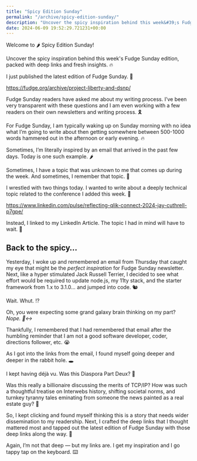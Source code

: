 ```yaml
---
title: "Spicy Edition Sunday"
permalink: "/archive/spicy-edition-sunday/"
description: "Uncover the spicy inspiration behind this week&#39;s Fudge Sunday edition, packed with deep links and fresh insights. 🔥"
date: 2024-06-09 19:52:29.721231+00:00
---
```


<!-- buttondown-editor-mode: plaintext --><p>Welcome to 🌶️ Spicy Edition Sunday!</p><p>Uncover the spicy inspiration behind this week's Fudge Sunday edition, packed with deep links and fresh insights. 🔥</p><p>I just published the latest edition of Fudge Sunday. 🚀</p><p><a target="_blank" rel="noopener noreferrer nofollow" href="https://fudge.org/archive/project-liberty-and-dsnp/">https://fudge.org/archive/project-liberty-and-dsnp/</a></p><p>Fudge Sunday readers have asked me about my writing process. I’ve been very transparent with these questions and I am even working with a few readers on their own newsletters and writing process. 🎗️</p><p>For Fudge Sunday, I am typically waking up on Sunday morning with no idea what I’m going to write about then getting somewhere between 500-1000 words hammered out in the afternoon or early evening. 🔥</p><p>Sometimes, I’m literally inspired by an email that arrived in the past few days. Today is one such example. 🌶️</p><p>Sometimes, I have a topic that was unknown to me that comes up during the week. And sometimes, I remember that topic. 🤞</p><p>I wrestled with two things today. I wanted to write about a deeply technical topic related to the conference I added this week. 🤨</p><p><a target="_blank" rel="noopener noreferrer nofollow" href="https://www.linkedin.com/pulse/reflecting-qlik-connect-2024-jay-cuthrell-p7gpe/">https://www.linkedin.com/pulse/reflecting-qlik-connect-2024-jay-cuthrell-p7gpe/</a></p><p>Instead, I linked to my LinkedIn Article. The topic I had in mind will have to wait. 🫷</p><h2>Back to the spicy…</h2><p>Yesterday, I woke up and remembered an email from Thursday that caught my eye that might be the <em>perfect inspiration</em> for Fudge Sunday newsletter. Next, like a hyper stimulated Jack Russell Terrier, I decided to see what effort would be required to update node.js, my 11ty stack, and the starter framework from 1.x to 3.1.0… and jumped into code. 🐿️</p><p>Wait. Whut. ⁉️</p><p>Oh, you were expecting some grand galaxy brain thinking on my part? <em>Nope. 🙂‍↔️</em></p><p>Thankfully, I remembered that I had remembered that email after the humbling reminder that I am not a good software developer, coder, directions follower, etc. 😭</p><p>As I got into the links from the email, I found myself going deeper and deeper in the rabbit hole. 🕳️</p><p>I kept having déjà vu. Was this Diaspora Part Deux? 🧐</p><p>Was this really a billionaire discussing the merits of TCP/IP? How was such a thoughtful treatise on Interwebs history, shifting societal norms, and turnkey tyranny tales eminating from someone the news painted as a real estate guy? 🤔</p><p>So, I kept clicking and found myself thinking this is a story that needs wider dissemination to my readership. Next, I crafted the deep links that I thought mattered most and tapped out the latest edition of Fudge Sunday with those deep links along the way. 🚀</p><p>Again, I’m not that deep — but my links are. I get my inspiration and I go tappy tap on the keyboard. ⌨️</p><ol class="footnotes"></ol>